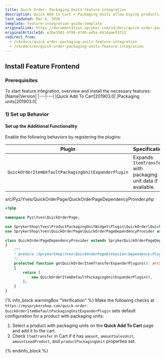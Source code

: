 ```yaml
---
title: Quick Order- Packaging Units feature integration
description: Quick Add to Cart + Packaging Units allow buying products in different packaging units. This guide describes how to integrate this feature into your project.
last_updated: Mar 6, 2020
template: feature-integration-guide-template
originalLink: https://documentation.spryker.com/v4/docs/quick-order-packaging-units-feature-integration
originalArticleId: e26e3501-4f86-47d0-a45a-4414aae53f21
redirect_from:
  - /v4/docs/quick-order-packaging-units-feature-integration
  - /v4/docs/en/quick-order-packaging-units-feature-integration
---
```


## Install Feature Frontend
### Prerequisites
To start feature integration, overview and install the necessary features:
|Name|Version|
|---|---|
|Quick Add To Cart|201903.0|
|Packaging units|201903.0|

### 1) Set up Behavior
#### Set up the Additional Functionality

Enable the following behaviors by registering the plugins:

|Plugin|Specification|Prerequisites|Namespace|
|---|---|---|---|
|`QuickOrderItemDefaultPackagingUnitExpanderPlugin`|Expands `ItemTransfer` with packaging unit data if available.|None|`SprykerShop\Yves\ProductPackagingUnitWidget\Plugin\QuickOrder`|

src/Pyz/Yves/QuickOrderPage/QuickOrderPageDependencyProvider.php

```php
<?php
 
namespace Pyz\Yves\QuickOrderPage;
 
use SprykerShop\Yves\ProductPackagingUnitWidget\Plugin\QuickOrder\QuickOrderItemDefaultPackagingUnitExpanderPlugin;
use SprykerShop\Yves\QuickOrderPage\QuickOrderPageDependencyProvider as SprykerQuickOrderPageDependencyProvider;
 
class QuickOrderPageDependencyProvider extends SprykerQuickOrderPageDependencyProvider
{
	/**
	* @return \SprykerShop\Yves\QuickOrderPageExtension\Dependency\Plugin\QuickOrderItemExpanderPluginInterface[]
	*/
	protected function getQuickOrderItemTransferExpanderPlugins(): array
	{
		return [
			new QuickOrderItemDefaultPackagingUnitExpanderPlugin(),
		];
	}
}
```

{% info_block warningBox "Verification" %}
Make the following checks at `https://mysprykershop.com/quick-order`: `QuickOrderItemDefaultPackagingUnitExpanderPlugin` sets default configuration for a product with packaging units:<ol><li>Select a product with packaging units on the **Quick Add To Cart** page and add it to the cart. </li><li>Check `ItemTransfer` in Cart if it has `amount`, `amountSalesUnit`, `amountLeadProduct`, and `productPackagingUnit` properties set.</li></ol>
{% endinfo_block %}
